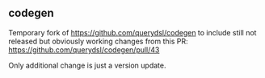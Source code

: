 ## codegen

Temporary fork of https://github.com/querydsl/codegen to include still not released but obviously working changes from this PR: https://github.com/querydsl/codegen/pull/43

Only additional change is just a version update.